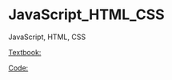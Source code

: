 # JavaScript_HTML_CSS


JavaScript, HTML, CSS



[Textbook: ](https://education.launchcode.org/intro-to-professional-web-dev/)


[Code:](https://replit.com/@yangkaren?path=folder/LauchCodeLC101_Unit1_JavaScript_HTML_CSS)
